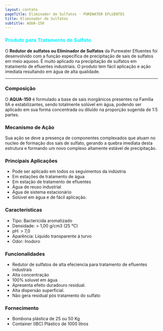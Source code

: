 ```yaml
---
layout: contato
pageTitle: Eliminador de Sulfatos - PUREWATER EFLUENTES
title: Eliminador de Sulfatos
subtitle: AQUA-150
---
```


### <font color="#00F5FF"> **Produto para Tratamento de Sulfato** </font>


O **Redutor de sulfatos ou Eliminador de Sulfatos** da Purewater Efluentes foi desenvolvido com a função especifica de precipitação de sais de sulfatos em meio aquoso. É muito aplicado na precipitação de sulfatos em tratamento de efluentes industriais.
O produto tem fácil aplicação e ação imediata resultando em água de alta qualidade.

---    

### **Composição**

O **AQUA-150** é formulado a base de sais inorgânicos presentes na Família IIA e estabilizantes, sendo totalmente solúvel em água, podendo ser aplicado em sua forma concentrada ou diluído na proporção sugerida de 1:5 partes.

### **Mecanismo de Ação**

Sua ação se deve a presença de componentes complexados que atuam no nucleo de formação dos sais de sulfato, gerando a quebra imediata desta estrutura e formando um novo complexo altamente estável de precipitação.  

### **Principais Aplicações**

- Pode ser aplicado em todos os seguimentos da indústria
- Em estações de tratamento de água
- Em estação de tratamento de efluentes
- Água de reuso industrial
- Água de sistema estacionário
- Solúvel em água e de fácil aplicação.

### **Características**

- Tipo: Bactericida aromatizado
- Densidade: > 1,00 g/cm3 (25 °C)
- pH: > 7,0
- Aparência: Líquido transparente à turvo
- Odor: Inodoro

### **Funcionalidades**

- Redutor de sulfatos de alta efeciencia para tratamento de efluentes industrais
- Alta concentração
- 100% soluvel em água
- Apresenta efeito duradouro residual.
- Alta dispersão superficial.
- Não gera residual pós tratamento do sulfato

### **Fornecimento**

- Bombona plástica de 25 ou 50 Kg
- Container (IBC) Plástico de 1000 litros
